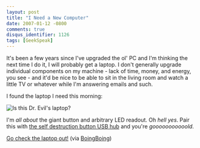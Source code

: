 ```yaml
---
layout: post
title: "I Need a New Computer"
date: 2007-01-12 -0800
comments: true
disqus_identifier: 1126
tags: [GeekSpeak]
---
```

It's been a few years since I've upgraded the ol' PC and I'm thinking
the next time I do it, I will probably get a laptop. I don't generally
upgrade individual components on my machine - lack of time, money, and
energy, you see - and it'd be nice to be able to sit in the living room
and watch a little TV or whatever while I'm answering emails and such.
 
 I found the laptop I need this morning:
 
 ![Is this Dr. Evil's
laptop?](https://hyqi8g.blu.livefilestore.com/y2pZqKxn2qHasMERUYyS8Rp_P6RgGZIHUjkqZ0ZU5klAvi2RV4-HyfKylC1E8WrRFj2w5UhQELTy7ZlgADkSiEJs9qU3DufVHsqY8JmQfAx90Y/20070112secretlaptopmr9.png?psid=1)
 
 I'm *all about* the giant button and arbitrary LED readout. Oh *hell
yes*. Pair this with [the self destruction button USB
hub](http://www.geekstuff4u.com/product_info.php?manufacturers_id=&products_id=404)
and you're *gooooooooooold*.
 
 [Go check the laptop
out!](http://www.tokyomango.com/tokyo_mango/2007/01/nec_secret_fort.html)
(via
[BoingBoing](http://www.boingboing.net/2007/01/12/nec_laptop_designed_.html))
